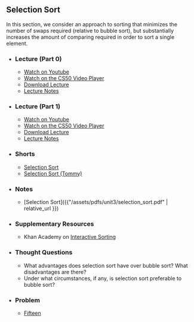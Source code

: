 ## Selection Sort

In this section, we consider an approach to sorting that minimizes the number of swaps required (relative to bubble sort), but substantially increases the amount of comparing required in order to sort a single element.

- ### Lecture (Part 0)
  - [Watch on Youtube](https://www.youtube.com/embed/U9o49qwa6hk?start=2112&end=2293)
  - [Watch on the CS50 Video Player](https://video.cs50.net/2017/fall/lectures/3?t=0h35m12s)
  - [Download Lecture](http://cdn.cs50.net/2017/fall/lectures/3/lecture3-720p.mp4?download)
  - [Lecture Notes](https://docs.cs50.net/2017/fall/notes/3/lecture3.html#sorting)

- ### Lecture (Part 1)
  - [Watch on Youtube](https://www.youtube.com/embed/U9o49qwa6hk?start=2512&end=2592)
  - [Watch on the CS50 Video Player](https://video.cs50.net/2017/fall/lectures/3?t=0h41m52s)
  - [Download Lecture](http://cdn.cs50.net/2017/fall/lectures/3/lecture3-720p.mp4?download)
  - [Lecture Notes](https://docs.cs50.net/2017/fall/notes/3/lecture3.html#sorting)

- ### Shorts
  - [Selection Sort](https://www.youtube.com/embed/3hH8kTHFw2A)
  - [Selection Sort (Tommy)](https://www.youtube.com/embed/f8hXR_Hvybo)

- ### Notes
  - [Selection Sort]({{"/assets/pdfs/unit3/selection_sort.pdf" | relative_url }})

- ### Supplementary Resources
  - Khan Academy on [Interactive Sorting](https://www.khanacademy.org/computing/computer-science/algorithms/sorting-algorithms/a/sorting)

- ### Thought Questions
  - What advantages does selection sort have over bubble sort? What disadvantages are there?
  - Under what circumstances, if any, is selection sort preferable to bubble sort?

- ### Problem
  - [Fifteen](https://docs.cs50.net/2019/ap/problems/fifteen/fifteen.html)

